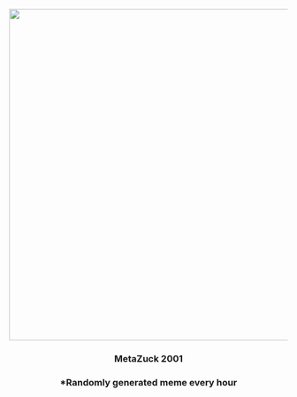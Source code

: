 <p align="center">
        <img src="https://i.redd.it/132rgnbotji91.jpg" width="600" height="600">
        </p>
        <h3 align="center">MetaZuck 2001</h3>
        <h3 align="center">*Randomly generated meme every hour</h3>
    